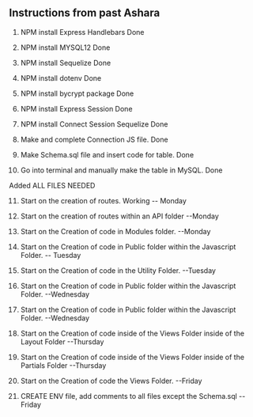 ## Instructions from past Ashara

1. NPM install Express Handlebars Done

2. NPM install MYSQL12 Done 

3. NPM install Sequelize Done

4. NPM install dotenv Done

5. NPM install bycrypt package Done 

6. NPM install Express Session Done

7. NPM install Connect Session Sequelize Done

8. Make and complete Connection JS file. Done 

9. Make Schema.sql file and insert code for table. Done  
 
10. Go into terminal and manually make the table in MySQL. Done 
 
Added ALL FILES NEEDED

11. Start on the creation of routes. Working -- Monday 

12. Start on the creation of routes within an API folder --Monday

13. Start on the Creation of code in Modules folder. --Monday

14. Start on the Creation of code in Public folder within the Javascript Folder. -- Tuesday

15. Start on the Creation of code in the Utility Folder. --Tuesday

16. Start on the Creation of code in Public folder within the Javascript Folder. --Wednesday 

17. Start on the Creation of code in Public folder within the Javascript Folder. --Wednesday 

18. Start on the Creation of code inside of the Views Folder inside of the Layout Folder --Thursday

19. Start on the Creation of code inside of the Views Folder inside of the Partials Folder --Thursday 

20. Start on the Creation of code the Views Folder. --Friday

20. CREATE ENV file, add comments to all files except the Schema.sql --Friday
